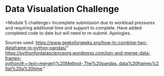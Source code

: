 # Data Visualation Challenge

<Module 5 challenge>
Incomplete submission due to workload pressures and requiring additional time and support to complete.  Have added completed code to date but will need to re-submit.  Apologies.



Sources used:
https://www.geeksforgeeks.org/how-to-combine-two-dataframe-in-python-pandas/"
https://pythonfordatascienceorg.wordpress.com/join-and-merge-data-frames-python/#:~:text=merge()%20Method-,The%20pandas.,data%20frames%20at%20a%20time."

